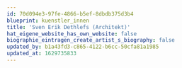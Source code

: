 ```yaml
---
id: 70d094e3-97fe-4866-b5ef-8dbdb375d3b4
blueprint: kuenstler_innen
title: 'Sven Erik Dethlefs (Architekt)'
hat_eigene_website_has_own_website: false
biographie_eintragen_create_artist_s_biography: false
updated_by: b1a43fd3-c865-4122-b6cc-50cfa81a1985
updated_at: 1629735833
---
```

